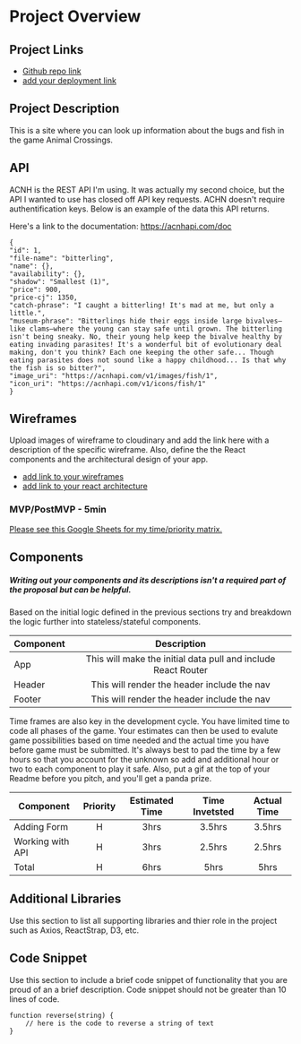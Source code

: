 # Project Overview

## Project Links

- [Github repo link](https://github.com/pallie1/project2reactAllie)
- [add your deployment link]()

## Project Description

This is a site where you can look up information about the bugs and fish in the game Animal Crossings.

## API

ACNH is the REST API I'm using. It was actually my second choice, but the API I wanted to use has closed off API key requests. ACHN doesn't require authentification keys. Below is an example of the data this API returns.

Here's a link to the documentation: https://acnhapi.com/doc 


```
{
"id": 1,
"file-name": "bitterling",
"name": {},
"availability": {},
"shadow": "Smallest (1)",
"price": 900,
"price-cj": 1350,
"catch-phrase": "I caught a bitterling! It's mad at me, but only a little.",
"museum-phrase": "Bitterlings hide their eggs inside large bivalves—like clams—where the young can stay safe until grown. The bitterling isn't being sneaky. No, their young help keep the bivalve healthy by eating invading parasites! It's a wonderful bit of evolutionary deal making, don't you think? Each one keeping the other safe... Though eating parasites does not sound like a happy childhood... Is that why the fish is so bitter?",
"image_uri": "https://acnhapi.com/v1/images/fish/1",
"icon_uri": "https://acnhapi.com/v1/icons/fish/1"
}
```


## Wireframes

Upload images of wireframe to cloudinary and add the link here with a description of the specific wireframe. Also, define the the React components and the architectural design of your app.

- [add link to your wireframes]()
- [add link to your react architecture]()


### MVP/PostMVP - 5min

[Please see this Google Sheets for my time/priority matrix.](https://docs.google.com/spreadsheets/d/e/2PACX-1vSBAB-1Z6zPF7iHdsZdZYaANFCbnBckTij17FF0pg7X0UCbtP7Msj3922x-wb3p5D8bFvoOpCI-CWO4/pubhtml)

## Components
##### Writing out your components and its descriptions isn't a required part of the proposal but can be helpful.

Based on the initial logic defined in the previous sections try and breakdown the logic further into stateless/stateful components. 

| Component | Description | 
| --- | :---: |  
| App | This will make the initial data pull and include React Router| 
| Header | This will render the header include the nav | 
| Footer | This will render the header include the nav | 


Time frames are also key in the development cycle.  You have limited time to code all phases of the game.  Your estimates can then be used to evalute game possibilities based on time needed and the actual time you have before game must be submitted. It's always best to pad the time by a few hours so that you account for the unknown so add and additional hour or two to each component to play it safe. Also, put a gif at the top of your Readme before you pitch, and you'll get a panda prize.

| Component | Priority | Estimated Time | Time Invetsted | Actual Time |
| --- | :---: |  :---: | :---: | :---: |
| Adding Form | H | 3hrs| 3.5hrs | 3.5hrs |
| Working with API | H | 3hrs| 2.5hrs | 2.5hrs |
| Total | H | 6hrs| 5hrs | 5hrs |

## Additional Libraries
 Use this section to list all supporting libraries and thier role in the project such as Axios, ReactStrap, D3, etc. 

## Code Snippet

Use this section to include a brief code snippet of functionality that you are proud of an a brief description.  Code snippet should not be greater than 10 lines of code. 

```
function reverse(string) {
	// here is the code to reverse a string of text
}
```
